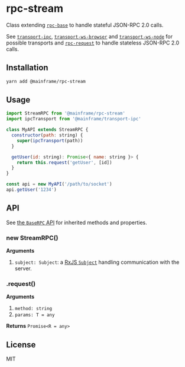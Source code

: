 # rpc-stream

Class extending [`rpc-base`](../rpc-base) to handle stateful JSON-RPC 2.0 calls.

See [`transport-ipc`](../transport-ipc), [`transport-ws-browser`](../transport-ws-browser) and [`transport-ws-node`](../transport-ws-node) for possible transports and [`rpc-request`](../rpc-request) to handle stateless JSON-RPC 2.0 calls.

## Installation

```sh
yarn add @mainframe/rpc-stream
```

## Usage

```js
import StreamRPC from '@mainframe/rpc-stream'
import ipcTransport from '@mainframe/transport-ipc'

class MyAPI extends StreamRPC {
  constructor(path: string) {
    super(ipcTransport(path))
  }

  getUser(id: string): Promise<{ name: string }> {
    return this.request('getUser', [id])
  }
}

const api = new MyAPI('/path/to/socket')
api.getUser('1234')
```

## API

See [the `BaseRPC` API](../rpc-base/README.md#api) for inherited methods and properties.

### new StreamRPC()

**Arguments**

1.  `subject: Subject`: a [RxJS `Subject`](http://reactivex.io/rxjs/class/es6/Subject.js~Subject.html) handling communication with the server.

### .request()

**Arguments**

1.  `method: string`
1.  `params: T = any`

**Returns** `Promise<R = any>`

## License

MIT
